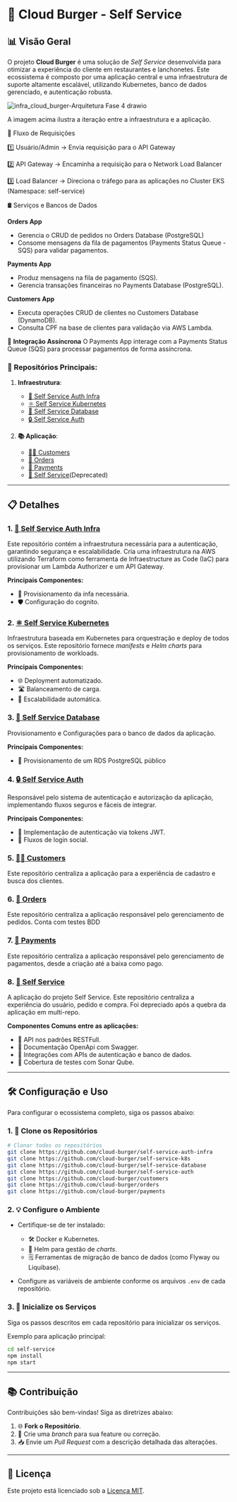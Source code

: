 # 🍔 Cloud Burger - Self Service

## 📊 Visão Geral
O projeto **Cloud Burger** é uma solução de *Self Service* desenvolvida para otimizar a experiência do cliente em restaurantes e lanchonetes. Este ecossistema é composto por uma aplicação central e uma infraestrutura de suporte altamente escalável, utilizando Kubernetes, banco de dados gerenciado, e autenticação robusta.


![infra_cloud_burger-Arquitetura Fase 4 drawio](https://github.com/user-attachments/assets/08cfd3a5-f72a-4e52-af19-5284bcb275ce)


A imagem acima ilustra a iteração entre a infraestrutura e a aplicação. 

🔀 Fluxo de Requisições

1️⃣ Usuário/Admin → Envia requisição para o API Gateway

2️⃣ API Gateway → Encaminha a requisição para o Network Load Balancer

3️⃣ Load Balancer → Direciona o tráfego para as aplicações no Cluster EKS (Namespace: self-service)

🛢️ Serviços e Bancos de Dados

**Orders App**

- Gerencia o CRUD de pedidos no Orders Database (PostgreSQL)
- Consome mensagens da fila de pagamentos (Payments Status Queue - SQS) para validar pagamentos.

**Payments App**
- Produz mensagens na fila de pagamento (SQS).
- Gerencia transações financeiras no Payments Database (PostgreSQL).

**Customers App**
- Executa operações CRUD de clientes no Customers Database (DynamoDB).
- Consulta CPF na base de clientes para validação via AWS Lambda.


🔁 **Integração Assíncrona**
O Payments App interage com a Payments Status Queue (SQS) para processar pagamentos de forma assíncrona.

### 📄 Repositórios Principais:

1. **Infraestrutura**:
   - [🔑 Self Service Auth Infra](https://github.com/cloud-burger/self-service-auth-infra)
   - [⚛️ Self Service Kubernetes](https://github.com/cloud-burger/self-service-k8s)
   - [📁 Self Service Database](https://github.com/cloud-burger/self-service-database)
   - [🔒 Self Service Auth](https://github.com/cloud-burger/self-service-auth)

2. **📚 Aplicação**:
   - [🙋🏼 Customers](https://github.com/cloud-burger/customers)
   - [🧾 Orders](https://github.com/cloud-burger/orders)
   - [💸 Payments](https://github.com/cloud-burger/payments)
   - [🍔 Self Service](https://github.com/cloud-burger/self-service)(Deprecated)

---

## 📋 Detalhes

### 1. [🔑 Self Service Auth Infra](https://github.com/cloud-burger/self-service-auth-infra)
Este repositório contém a infraestrutura necessária para a autenticação, garantindo segurança e escalabilidade. Cria uma infraestrutura na AWS utilizando Terraform como ferramenta de Infraestructure as Code (IaC) para provisionar um Lambda Authorizer e um API Gateway.

**Principais Componentes:**
- 🔧 Provisionamento da infa necessária.
- 🛡️ Configuração do cognito.

### 2. [⚛️ Self Service Kubernetes](https://github.com/cloud-burger/self-service-k8s)
Infraestrutura baseada em Kubernetes para orquestração e deploy de todos os serviços. Este repositório fornece *manifests* e *Helm charts* para provisionamento de workloads.

**Principais Componentes:**
- 🌐 Deployment automatizado.
- 🛣️ Balanceamento de carga.
- 🌆 Escalabilidade automática.

### 3. [📁 Self Service Database](https://github.com/cloud-burger/self-service-database)
Provisionamento e Configurações para o banco de dados da aplicação.

**Principais Componentes:**
- 🔧 Provisionamento de um RDS PostgreSQL público

### 4. [🔒 Self Service Auth](https://github.com/cloud-burger/self-service-auth)
Responsável pelo sistema de autenticação e autorização da aplicação, implementando fluxos seguros e fáceis de integrar.

**Principais Componentes:**
- 🔑 Implementação de autenticação via tokens JWT.
- 📢 Fluxos de login social.

### 5. [🙋🏼 Customers](https://github.com/cloud-burger/customers)
Este repositório centraliza a aplicação para a experiência de cadastro e busca dos clientes.

### 6. [🧾 Orders](https://github.com/cloud-burger/orders)
Este repositório centraliza a aplicação responsável pelo gerenciamento de pedidos. Conta com testes BDD

### 7. [💸 Payments](https://github.com/cloud-burger/payments)
Este repositório centraliza a aplicação responsável pelo gerenciamento de pagamentos, desde a criação até a baixa como pago.

### 8. [🍔 Self Service](https://github.com/cloud-burger/self-service)
A aplicação do projeto Self Service. Este repositório centraliza a experiência do usuário, pedido e compra. Foi depreciado após a quebra da aplicação em multi-repo.

**Componentes Comuns entre as aplicações:**
- 📲  API nos padrões RESTFull.
- 📲  Documentação OpenApi com Swagger.
- 📡 Integrações com APIs de autenticação e banco de dados.
- 🧪 Cobertura de testes com Sonar Qube.

---

## 🛠️ Configuração e Uso
Para configurar o ecossistema completo, siga os passos abaixo:

### 1. 📓 Clone os Repositórios
```bash
# Clonar todos os repositórios
git clone https://github.com/cloud-burger/self-service-auth-infra
git clone https://github.com/cloud-burger/self-service-k8s
git clone https://github.com/cloud-burger/self-service-database
git clone https://github.com/cloud-burger/self-service-auth
git clone https://github.com/cloud-burger/customers
git clone https://github.com/cloud-burger/orders
git clone https://github.com/cloud-burger/payments
```

### 2. 💡 Configure o Ambiente
- Certifique-se de ter instalado:
  - 🛠️ Docker e Kubernetes.
  - 🌱 Helm para gestão de *charts*.
  - 🗒️ Ferramentas de migração de banco de dados (como Flyway ou Liquibase).

- Configure as variáveis de ambiente conforme os arquivos `.env` de cada repositório.

### 3. 🔄 Inicialize os Serviços
Siga os passos descritos em cada repositório para inicializar os serviços.

Exemplo para aplicação principal:
```bash
cd self-service
npm install
npm start
```

---

## 📚 Contribuição
Contribuições são bem-vindas! Siga as diretrizes abaixo:

1. 🌐 **Fork o Repositório**.
2. 🔧 Crie uma *branch* para sua feature ou correção.
3. 📥 Envie um *Pull Request* com a descrição detalhada das alterações.

---

## 📃 Licença
Este projeto está licenciado sob a [Licença MIT](https://opensource.org/licenses/MIT).
